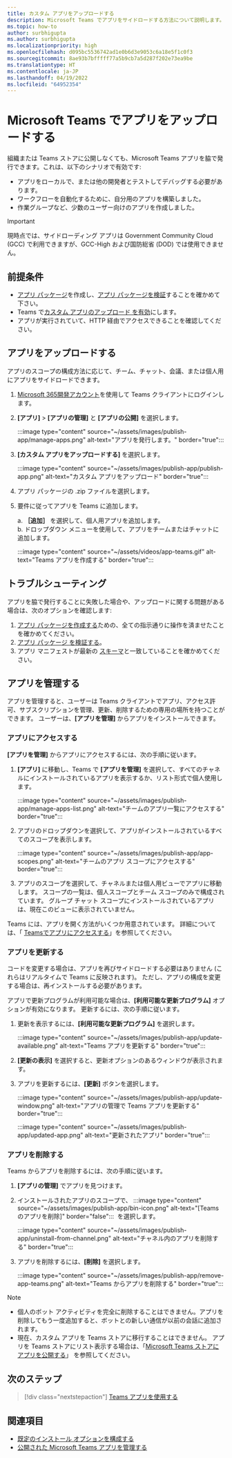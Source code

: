 ```yaml
---
title: カスタム アプリをアップロードする
description: Microsoft Teams でアプリをサイドロードする方法について説明します。 サイドローディングは、開発中にアプリをテストおよびデバッグするときに一般的です。
ms.topic: how-to
author: surbhigupta
ms.author: surbhigupta
ms.localizationpriority: high
ms.openlocfilehash: d095bc5536742ad1e0b6d3e9053c6a18e5f1c0f3
ms.sourcegitcommit: 8ae93b7bfffff77a5b9cb7a5d287f202e73ea9be
ms.translationtype: HT
ms.contentlocale: ja-JP
ms.lasthandoff: 04/19/2022
ms.locfileid: "64952354"
---
```

# <a name="upload-your-app-in-microsoft-teams"></a>Microsoft Teams でアプリをアップロードする

組織または Teams ストアに公開しなくても、Microsoft Teams アプリを脇で発行できます。これは、以下のシナリオで有効です:

* アプリをローカルで、または他の開発者とテストしてデバッグする必要があります。
* ワークフローを自動化するために、自分用のアプリを構築しました。
* 作業グループなど、少数のユーザー向けのアプリを作成しました。

> [!IMPORTANT]
> 現時点では、サイドローディング アプリは Government Community Cloud (GCC) で利用できますが、GCC-High および国防総省 (DOD) では使用できません。

## <a name="prerequisites"></a>前提条件

* [アプリ パッケージ](~/concepts/build-and-test/apps-package.md)を作成し、[アプリ パッケージを検証](https://dev.teams.microsoft.com/appvalidation.html)することを確かめて下さい。
* Teams で[カスタム アプリのアップロード を有効](~/concepts/build-and-test/prepare-your-o365-tenant.md#enable-custom-teams-apps-and-turn-on-custom-app-uploading)にします。
* アプリが実行されていて、HTTP 経由でアクセスできることを確認してください。

## <a name="upload-your-app"></a>アプリをアップロードする

アプリのスコープの構成方法に応じて、チーム、チャット、会議、または個人用にアプリをサイドロードできます。

1. [Microsoft 365開発アカウント](https://developer.microsoft.com/en-us/microsoft-365/dev-program)を使用して Teams クライアントにログインします。
1. **[アプリ]** > **[アプリの管理]** と **[アプリの公開]** を選択します。

    :::image type="content" source="~/assets/images/publish-app/manage-apps.png" alt-text="アプリを発行します。" border="true":::

1. **[カスタム アプリをアップロードする]** を選択します。

   :::image type="content" source="~/assets/images/publish-app/publish-app.png" alt-text="カスタム アプリをアップロード" border="true":::

1. アプリ パッケージの .zip ファイルを選択します。
1. 要件に従ってアプリを Teams に追加します。</br>

   a. **［追加］** を選択して、個人用アプリを追加します。</br> b. ドロップダウン メニューを使用して、アプリをチームまたはチャットに追加します。

    :::image type="content" source="~/assets/videos/app-teams.gif" alt-text="Teams アプリを作成する" border="true":::

## <a name="troubleshoot"></a>トラブルシューティング

アプリを脇で発行することに失敗した場合や、アップロードに関する問題がある場合は、次のオプションを確認します:

1. [アプリ パッケージを作成する](../../concepts/build-and-test/apps-package.md)ための、全ての指示通りに操作を済ませたことを確かめてください。
1. [アプリ パッケージ を検証する](https://dev.teams.microsoft.com/appvalidation.html)。
1. アプリ マニフェストが最新の [スキーマ](../../resources/schema/manifest-schema.md)と一致していることを確かめてください。

## <a name="manage-your-apps"></a>アプリを管理する

アプリを管理すると、ユーザーは Teams クライアントでアプリ、アクセス許可、サブスクリプションを管理、更新、削除するための専用の場所を持つことができます。 ユーザーは、**[アプリを管理]** からアプリをインストールできます。

### <a name="access-your-app"></a>アプリにアクセスする

**[アプリを管理]** からアプリにアクセスするには、次の手順に従います。

1. **[アプリ]** に移動し、Teams で **[アプリを管理]** を選択して、すべてのチャネルにインストールされているアプリを表示するか、リスト形式で個人使用します。

    :::image type="content" source="~/assets/images/publish-app/manage-apps-list.png" alt-text="チームのアプリ一覧にアクセスする" border="true":::
    
1. アプリのドロップダウンを選択して、アプリがインストールされているすべてのスコープを表示します。
    
    :::image type="content" source="~/assets/images/publish-app/app-scopes.png" alt-text="チームのアプリ スコープにアクセスする" border="true":::
    
1. アプリのスコープを選択して、チャネルまたは個人用ビューでアプリに移動します。 スコープの一覧は、個人スコープとチーム スコープのみで構成されています。 グループ チャット スコープにインストールされているアプリは、現在このビューに表示されていません。
    
Teams には、アプリを開く方法がいくつか用意されています。 詳細については、「 [Teamsでアプリにアクセスする](https://support.microsoft.com/office/access-your-apps-in-teams-0758cb09-9e85-40e7-a974-51df7734646a)」を参照してください。

### <a name="update-your-app"></a>アプリを更新する

コードを変更する場合は、アプリを再びサイドロードする必要はありません (これらはリアルタイムで Teams に反映されます)。 ただし、アプリの構成を変更する場合は、再インストールする必要があります。

アプリで更新プログラムが利用可能な場合は、**[利用可能な更新プログラム]** オプションが有効になります。 更新するには、次の手順に従います。

1. 更新を表示するには、**[利用可能な更新プログラム]** を選択します。

     :::image type="content" source="~/assets/images/publish-app/update-available.png" alt-text="Teams アプリを更新する" border="true":::

1. **[更新の表示]** を選択すると、更新オプションのあるウィンドウが表示されます。
1. アプリを更新するには、**[更新]** ボタンを選択します。
    
     :::image type="content" source="~/assets/images/publish-app/update-window.png" alt-text="アプリの管理で Teams アプリを更新する" border="true":::

     :::image type="content" source="~/assets/images/publish-app/updated-app.png" alt-text="更新されたアプリ" border="true":::

### <a name="remove-your-app"></a>アプリを削除する

Teams からアプリを削除するには、次の手順に従います。

1. **[アプリの管理]** でアプリを見つけます。
1. インストールされたアプリのスコープで、&nbsp;:::image type="content" source="~/assets/images/publish-app/bin-icon.png" alt-text="[Teams のアプリを削除]" border="false":::&nbsp; を選択します。
        
    :::image type="content" source="~/assets/images/publish-app/uninstall-from-channel.png" alt-text="チャネル内のアプリを削除する" border="true":::

1. アプリを削除するには、**[削除]** を選択します。
    
    :::image type="content" source="~/assets/images/publish-app/remove-app-teams.png" alt-text="Teams からアプリを削除する" border="true":::

> [!NOTE]
>
> * 個人のボット アクティビティを完全に削除することはできません。アプリを削除してもう一度追加すると、ボットとの新しい通信が以前の会話に追加されます。
> * 現在、カスタム アプリを Teams ストアに移行することはできません。 アプリを Teams ストアにリスト表示する場合は、「[Microsoft Teams ストアにアプリを公開する](appsource/publish.md)」 を参照してください。

## <a name="next-step"></a>次のステップ

> [!div class="nextstepaction"]
> [Teams アプリを使用する](https://support.microsoft.com/office/apps-and-services-cc1fba57-9900-4634-8306-2360a40c665b)

## <a name="see-also"></a>関連項目

* [既定のインストール オプションを構成する](~/concepts/deploy-and-publish/add-default-install-scope.md)
* [公開された Microsoft Teams アプリを管理する](~/concepts/deploy-and-publish/appsource/post-publish/overview.md)
